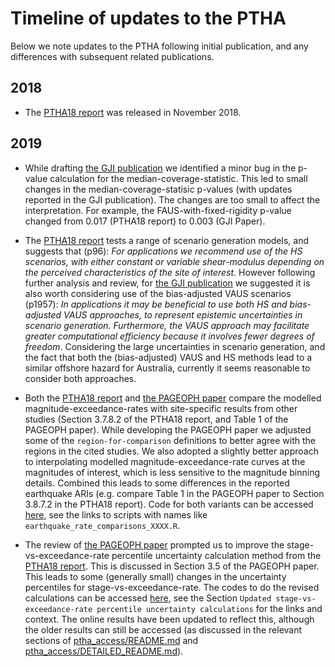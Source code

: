# Timeline of updates to the PTHA 

Below we note updates to the PTHA following initial publication, and any
differences with subsequent related publications.


## 2018

* The [PTHA18 report](http://dx.doi.org/10.11636/Record.2018.041) was released in November 2018. 

## 2019

* While drafting [the GJI publication](https://doi.org/10.1093/gji/ggz260) we identified a minor 
bug in the p-value calculation for the median-coverage-statistic. This led to
small changes in the median-coverage-statisic p-values (with updates reported
in the GJI publication). The changes are too small to affect the
interpretation. For example, the FAUS-with-fixed-rigidity p-value changed from
0.017 (PTHA18 report) to 0.003 (GJI Paper). 

* The [PTHA18 report](http://dx.doi.org/10.11636/Record.2018.041) tests a range
  of scenario generation models, and suggests that (p96): *For applications we
recommend use of the HS scenarios, with either constant or variable
shear-modulus depending on the perceived characteristics of the site of
interest*. However following further analysis and review, for [the GJI
publication](https://doi.org/10.1093/gji/ggz260) we suggested it is also worth
considering use of the bias-adjusted VAUS scenarios (p1957): 
*In applications it may be beneficial to use both HS and bias-adjusted VAUS
approaches, to represent epistemic uncertainties in scenario generation.
Furthermore, the VAUS approach may facilitate greater computational efficiency
because it involves fewer degrees of freedom*. Considering the large uncertainties
in scenario generation, and the fact that both the (bias-adjusted) VAUS and HS
methods lead to a similar offshore hazard for Australia, currently it seems 
reasonable to consider both approaches.

* Both the [PTHA18 report](http://dx.doi.org/10.11636/Record.2018.041) and 
[the PAGEOPH paper](https://link.springer.com/article/10.1007/s00024-019-02299-w) 
compare the modelled magnitude-exceedance-rates with site-specific results from
other studies (Section 3.7.8.2 of the PTHA18 report, and Table 1 of the PAGEOPH
paper). While developing the PAGEOPH paper we adjusted some of the
`region-for-comparison` definitions to better agree with the regions in the
cited studies. We also adopted a slightly better approach to interpolating
modelled magnitude-exceedance-rate curves at the magnitudes of interest, which
is less sensitive to the magnitude binning details. Combined this leads to some
differences in the reported earthquake ARIs (e.g. compare Table 1 in the
PAGEOPH paper to Section 3.8.7.2 in the PTHA18 report). Code for both variants
can be accessed [here](../R/examples/austptha_template/EVENT_RATES/README.md),
see the links to scripts with names like `earthquake_rate_comparisons_XXXX.R`.

* The review of [the PAGEOPH paper](https://link.springer.com/article/10.1007/s00024-019-02299-w)
prompted us to improve the stage-vs-exceedance-rate percentile uncertainty calculation method from the
[PTHA18 report](http://dx.doi.org/10.11636/Record.2018.041). This is discussed in Section 3.5 of the PAGEOPH paper. 
This leads to some (generally small) changes in the uncertainty percentiles for
stage-vs-exceedance-rate. The codes to do the revised calculations can be accessed
[here](../R/examples/austptha_template/EVENT_RATES/README.md), see the Section
`Updated stage-vs-exceedance-rate percentile uncertainty calculations` for the
links and context. The online results have been updated to reflect this,
although the older results can still be accessed (as discussed in the relevant
sections of [ptha_access/README.md](README.md) and
[ptha_access/DETAILED_README.md](DETAILED_README.md)).


